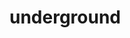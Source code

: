 # underground
<!doctype html>
<html lang="pt-BR">
    <head>
        <title>UnderGround</title>
        <link href="https://fonts.googleapis.com/css?family=Black+Ops+One|Herr+Von+Muellerhoff|Merriweather|Oswald|Passion+One"                 rel="stylesheet">
        <style>
             #janela {
                position: absolute;
                top:940px;
                height: 600px;
                width: 1903px;
                background-color:#000;
                margin-top: -835px;
                margin-left: -8px;
                text-align: center; 
            }
            /*engloba tudo*/
            #corpo {
                background-color: #fff;
                height:2000px;
            }
             #title {
                font-family: 'Black Ops One', cursive;
                font-size: 35px;
            }
            nav ul li {
                display: inline;
                letter-spacing: 0.08em;
                position: relative;
            }
            nav ul li a:hover {
                background-color: black;
                color: white;
                z-index: 100;
            }
            nav ul li ul li a {
                margin-left: -44px;
                color: green;
            }
            nav ul li a {
                padding-top: 15px;
                padding-bottom: 15px;
                padding-left: 40px;
                width: 100px;
                margin-left: -4px;            
                text-decoration: none;
                color: #000;
                font-family: "Passion One", cursive;
                display: inline-block;
            }
            #nome {
                font-family: 'Herr Von Muellerhoff', cursive;
                font-size: 25px;
                margin-left: 175px;
                margin-top: -35px;
            }
            /*cabeçalho*/
            #menu {
                font-family: "Passion One", cursive;
            }
            #cabeça {
                margin-top: 25px;
                margin-left: 100px;
            }
            /*submenu*/
            nav ul li ul {
                display: none;
                position: absolute;
            }
            nav li:hover ul {
                display: block;
            }
            footer {
                text-align: center;
            }
            nav ul li ul li a {
                background-color: black;
            }
            nav ul li ul li a:first-child{
                color: green;
            }
            #co {
                padding-right: 35px;
            }
            nav {
                margin-left: 450px;
                margin-top: -90px;
                font-size: 16px;
                z-index: 5;
                letter-spacing: 0.1em;
            }
            nav ul li ul {
                z-index: 1000;
            }
            #procura {
                float: right;
                margin-top: -47px;
                margin-right: 350px;
            }
            #idprocura a {
                float: right;
                margin-top: -45px;
                margin-right: 282px;
                font-family: "Passion One", cursive;
                letter-spacing: 0.08em;
                text-decoration: none;
                color:black;
            }
            #idprocura:hover a {
                color: green;
            }
            #lancamento {
                margin-top: 800px;
                margin-left: 100px;
                font-family: "Oswald", cursive;
                font-size: 45px;
                letter-spacing: 0.4em;
            }
            #pesquisa {
                margin-top: 10px;
                margin-right: 0px;
            }
            #topo {
                position: fixed;
                z-index: 10000;
                width: 100%;
                height: 105px;
                background-color: rgba(255,255,255,0.9);
                top: 0px;
                left: 0px;
            }
            #lancamento1 {
                margin-left: 2px;
                background-color: black;
                color: white;
                font-family: 'Oswald', cursive;
                font-size: 400%;
            }
            #lancamento2 {
                margin-left: 480px;
                background-color: black;
                margin-top: -600px;
                color: white;
                font-family: 'Oswald', cursive;
                font-size: 400%;
            }
            #lancamento3 {
                margin-left: 958px;
                margin-top: -600px;
                background-color: black;
                color: white;
                font-family: 'Oswald', cursive;
                font-size: 400%;
            }
            #lancamento4 {
                margin-left: 1435px;
                margin-top: -600px;
                background-color: black;color: white;
                font-family: 'Oswald', cursive;
                font-size: 400%;
            }
            .lancamentos {
                width: 450px;
                height: 600px;
                margin-top: 100px;
            }
            #cinto {
                font-family: 'Merriweather', cursive;
                font-size: 150%;
                margin-left: 50px;
                letter-spacing: 0.25em;
                margin-top: 1000px;
            }
            .offwhite {
                margin-bottom:-20px;
            }
            .cinquenta {
                z-index: 1000000;
                font-size: 400%;
                margin-top: -600px;
                font-family: 'Oswald', cursive;
            }
         
        </style>
        <script></script>
        <script>
        
        </script>
    </head>
    <body>
        <div id="corpo">
            <div id="topo">
                <div id="cabeça">  
                    <h1 id='title'>UnderGround</h1>
                    <p id='nome'>A trapstar's store</p>
                </div>
                    <nav>
                        <ul>
                            <li class="menu"><a href="Produtos.html">Produtos</a>
                                <ul>
                                    <li class="a"><a href="#">Camisas</a></li>
                                    <li class="a"><a href="#">Calças</a></li>
                                    <li class="a"><a href="#">Bonés</a></li>
                                    <li class="a"><a href="#">Meias</a></li>
                                    <li class="a"><a href="#">Tênis</a></li>
                                    <li class="a"><a href="#">Cintos</a></li>
                                    <li class="a"><a href="#">Relógios</a></li>
                                    <li><a class="problem" href="#">Mochilas</a></li>
                                </ul>
                            </li>
                            <li class="menu"><a href="Notícias.html">&nbsp;Notícias</a></li>
                            <li class="menu"><a href="Eventos.html">&nbsp;Eventos</a></li>
                            <li class="menu"><a href="Contato.html">&nbsp;Contato</a></li>
                            <li><a id='co' href="RedesSociais.html">Redes Sociais</a></li>
                        </ul>    
                    </nav>
                <div id='pesquisa'>
                    <label id="idprocura"><a href="#">Procurar</a></label>
                    <input type="text" name="procura" id="procura" size="30" maxlength="100" required placeholder="Pesquise aqui...">
                </div>    
            </div>
                <div id='janela'><img height="600px" width="1200px"src='xxx.jpg'></div>
                <h1 id="lancamento">LANÇAMENTOS</h1>
                <div class="lancamentos" id='lancamento1'><img height="600px" width="450px;" src="off-white.jpg"></div>
                <div class="lancamentos" id='lancamento2'><img height='600px' width="450px" src='camisasup.jpg'></div>
                <div class="lancamentos" id='lancamento3'>-50%</div>
                <div class="lancamentos" id='lancamento4'>-50%</div>
                <p class='cinquenta'>-50%</p>
                <p class='cinquenta' id="cinq2">-50%</p>
                <div id='cinto'>
                    <p class='offwhite'>CINTO OFF-WHITE</p>
                    <p class='offwhite'><strike>DE $500</strike></p>
                    <p>POR $499,99</p>
                </div>    
            </div>
        <footer>Copyright</footer>
    </body>
</html>
